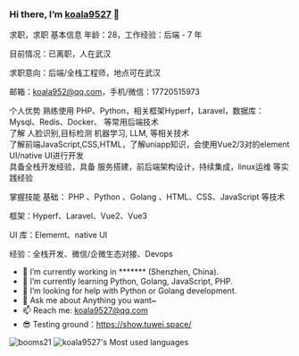 ### Hi there, I’m [koala9527](https://github.com/koala9527) 👋
求职，求职
基本信息
年龄：28，工作经验：后端 - 7 年

目前情况：已离职，人在武汉

求职意向：后端/全栈工程师，地点可在武汉

邮箱：koala952@qq.com，手机/微信：17720515973

个人优势
熟练使用 PHP、Python，相关框架Hyperf，Laravel，数据库：Mysql、Redis、Docker、 等常用后端技术    
了解 人脸识别,目标检测 机器学习, LLM, 等相关技术   
了解前端JavaScript,CSS,HTML，了解uniapp知识，会使用Vue2/3对的element UI/native UI进行开发     
具备全栈开发经验，具备 服务搭建，前后端架构设计，持续集成，linux运维 等实践经验    

掌握技能 
基础： PHP 、Python 、Golang 、HTML、CSS、JavaScript 等技术    

框架：Hyperf、Laravel、Vue2、Vue3 

UI 库：Elememt、native UI

经验：全栈开发、微信/企微生态对接、Devops



- 🔭 I’m currently working in ******* (Shenzhen, China).
- 🌱 I’m currently learning Python, Golang, JavaScript, PHP.
- 🤔 I’m looking for help with Python or Golang development.
- 💬 Ask me about Anything you want~
- 📫 Reach me: koala9527@qq.com
- 😎 Testing ground：https://show.tuwei.space/

![booms21](https://github-readme-stats.vercel.app/api?username=koala9527&show_icons=true&include_all_commits=true?count_private=true?include_all_commits=true&theme=vue)
![koala9527's Most used languages](https://github-readme-stats.vercel.app/api/top-langs/?username=koala9527&layout=compact&hide_border=true&langs_count=10)
